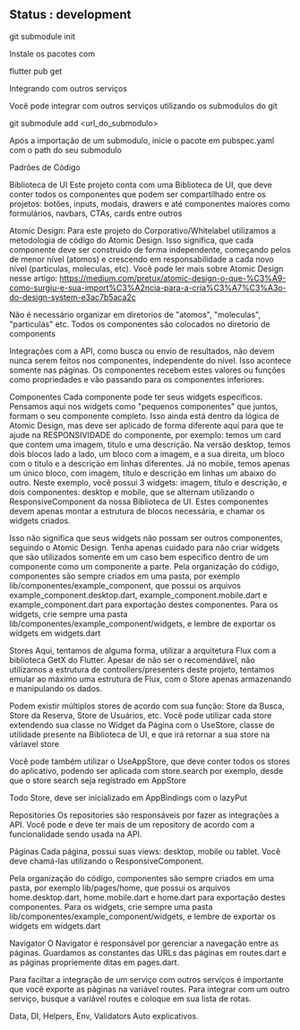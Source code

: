
## Status : development

git submodule init



Instale os pacotes com


flutter pub get



Integrando com outros serviços

Você pode integrar com outros serviços utilizando os submodulos do git


git submodule add <url_do_submodulo> <submodulo>



Após a importação de um submodulo, inicie o pacote em pubspec.yaml com o path do seu submodulo


Padrões de Código

Biblioteca de UI
Este projeto conta com uma Biblioteca de UI, que deve conter todos os componentes que podem ser compartilhado entre os projetos: botões, inputs, modais, drawers e até componentes maiores como formulários, navbars, CTAs, cards entre outros

Atomic Design:
Para este projeto do Corporativo/Whitelabel utilizamos a metodologia de código do Atomic Design. Isso significa, que cada componente deve ser construido de forma independente, começando pelos de menor nível (atomos) e crescendo em responsabilidade a cada novo nível (particulas, moleculas, etc). Você pode ler mais sobre Atomic Design nesse artigo: https://medium.com/pretux/atomic-design-o-que-%C3%A9-como-surgiu-e-sua-import%C3%A2ncia-para-a-cria%C3%A7%C3%A3o-do-design-system-e3ac7b5aca2c

Não é necessário organizar em diretorios de "atomos", "moleculas", "particulas" etc. Todos os componentes são colocados no diretorio de components

Integrações com a API, como busca ou envio de resultados, não devem nunca serem feitos nos componentes, independente do nível. Isso acontece somente nas páginas. Os componentes recebem estes valores ou funções como propriedades e vão passando para os componentes inferiores.


Componentes
Cada componente pode ter seus widgets especificos. Pensamos aqui nos widgets como "pequenos componentes" que juntos, formam o seu componente completo. Isso ainda está dentro da lógica de Atomic Design, mas deve ser aplicado de forma diferente aqui para que te ajude na RESPONSIVIDADE do componente, por exemplo: temos um card que contem uma imagem, titulo e uma descrição. Na versão desktop, temos dois blocos lado a lado, um bloco com a imagem, e a sua direita, um bloco com o titulo e a descrição em linhas diferentes. Já no mobile, temos apenas um único bloco, com imagem, título e descrição em linhas um abaixo do outro. Neste exemplo, você possui 3 widgets: imagem, título e descrição, e dois componentes: desktop e mobile, que se alternam utilizando o ResponsiveComponent da nossa Biblioteca de UI. Estes componentes devem apenas montar a estrutura de blocos necessária, e chamar os widgets criados.

Isso não significa que seus widgets não possam ser outros componentes, seguindo o Atomic Design. Tenha apenas cuidado para não criar widgets que são utilizados somente em um caso bem especifico dentro de um componente como um componente a parte.
Pela organização do código, componentes são sempre criados em uma pasta, por exemplo lib/componentes/example_component, que possui os arquivos example_component.desktop.dart, example_component.mobile.dart e example_component.dart para exportação destes componentes. Para os widgets, crie sempre uma pasta lib/componentes/example_component/widgets, e lembre de exportar os widgets em widgets.dart



Stores
Aqui, tentamos de alguma forma, utilizar a arquitetura Flux com a biblioteca GetX do Flutter. Apesar de não ser o recomendável, não utilizamos a estrutura de controllers/presenters deste projeto, tentamos emular ao máximo uma estrutura de Flux, com o Store apenas armazenando e manipulando os dados.

Podem existir múltiplos stores de acordo com sua função: Store da Busca, Store da Reserva, Store de Usuários, etc. Você pode utilizar cada store extendendo sua classe no Widget da Página com o UseStore<SuaStore>, classe de utilidade presente na Biblioteca de UI, e que irá retornar a sua store na váriavel store

Você pode também utilizar o UseAppStore, que deve conter todos os stores do aplicativo, podendo ser aplicada com store.search por exemplo, desde que o store search seja registrado em AppStore

Todo Store, deve ser inicializado em AppBindings com o lazyPut



Repositories
Os repositories são responsáveis por fazer as integrações a API. Você pode e deve ter mais de um repository de acordo com a funcionalidade sendo usada na API.

Páginas
Cada página, possui suas views: desktop, mobile ou tablet. Você deve chamá-las utilizando o ResponsiveComponent.

Pela organização do código, componentes são sempre criados em uma pasta, por exemplo lib/pages/home, que possui os arquivos home.desktop.dart, home.mobile.dart e home.dart para exportação destes componentes. Para os widgets, crie sempre uma pasta lib/componentes/example_component/widgets, e lembre de exportar os widgets em widgets.dart



Navigator
O Navigator é responsável por gerenciar a navegação entre as páginas. Guardamos as constantes das URLs das páginas em routes.dart e as páginas propriemente ditas em pages.dart.

Para faciltar a integração de um serviço com outros serviços é importante que você exporte as páginas na variável routes.
Para integrar com um outro serviço, busque a variável routes e coloque em sua lista de rotas.


Data, DI, Helpers, Env, Validators
Auto explicativos.
